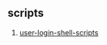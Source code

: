 ## scripts


1. [user-login-shell-scripts](https://github.com/dodo-foundation/proof-of-concepts/edit/main/scripts/user-login.md)
